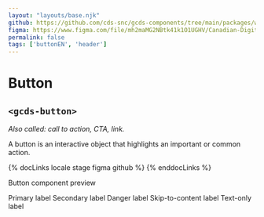 ```yaml
---
layout: "layouts/base.njk"
github: https://github.com/cds-snc/gcds-components/tree/main/packages/web/src/components/gcds-button
figma: https://www.figma.com/file/mh2maMG2NBtk41k1O1UGHV/Canadian-Digital-Service%E2%80%A8---GC-Design-System?node-id=850%3A2968&t=ciEmm7GYyGAY73zZ-0
permalink: false
tags: ['buttonEN', 'header']
---
```


<h1 class="mb-0">Button</h1>
<h2 class="mt-0 mb-400"><code>&lt;gcds-button&gt;</code></h2>

_Also called: call to action, CTA, link._

A button is an interactive object that highlights an important or common action.

{% docLinks locale stage figma github %}
{% enddocLinks %}

<div class="my-500 b-sm b-gray">
  <p class="container-full font-semibold px-300 py-200 bb-sm b-gray bg-light">
    Button component preview
  </p>
  <div class="px-300 py-400">
    <gcds-button button-role="primary">Primary label</gcds-button>
    <gcds-button button-role="secondary">Secondary label</gcds-button>
    <gcds-button button-role="danger">Danger label</gcds-button>
    <gcds-button button-role="skip-to-content">Skip-to-content label</gcds-button>
    <gcds-button type="link" button-style="text-only" href="#">Text-only label</gcds-button>
  </div>
</div>
